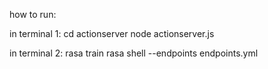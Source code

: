 how to run:

in terminal 1:
cd actionserver
node actionserver.js

in terminal 2:
rasa train
rasa shell --endpoints endpoints.yml
